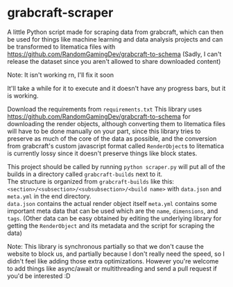 # grabcraft-scraper
A little Python script made for scraping data from grabcraft, which can then be used for things like machine learning and data analysis projects and can be transformed to litematica files with https://github.com/RandomGamingDev/grabcraft-to-schema (Sadly, I can't release the dataset since you aren't allowed to share downloaded content)

Note: It isn't working rn, I'll fix it soon

It'll take a while for it to execute and it doesn't have any progress bars, but it is working.

Download the requirements from `requirements.txt`
This library uses https://github.com/RandomGamingDev/grabcraft-to-schema for downloading the render objects, although converting them to litematica files will have to be done manually on your part, since this library tries to preserve as much of the core of the data as possible, and the conversion from grabcraft's custom javascript format called `RenderObject`s to litematica is currently lossy since it doesn't preserve things like block states.

This project should be called by running `python scraper.py` will put all of the builds in a directory called `grabcraft-builds` next to it. <br/>
The structure is organized from `grabcraft-builds` like this: `<section>/<subsection>/<subsubsection>/<build name>` with `data.json` and `meta.yml` in the end directory. <br/>
`data.json` contains the actual render object itself
`meta.yml` contains some important meta data that can be used which are the `name`, `dimensions`, and `tags`. (Other data can be easy obtained by editing the underlying library for getting the `RenderObject` and its metadata and the script for scraping the data)

Note: This library is synchronous partially so that we don't cause the website to block us, and partially because I don't really need the speed, so I didn't feel like adding those extra optimizations. However you're welcome to add things like async/await or multithreading and send a pull request if you'd be interested :D
